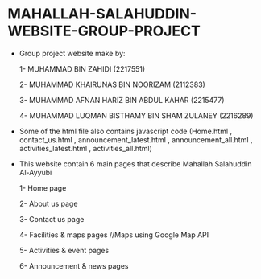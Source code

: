 # MAHALLAH-SALAHUDDIN-WEBSITE-GROUP-PROJECT

- Group project website make by:
  
  1- MUHAMMAD BIN ZAHIDI (2217551)

  2- MUHAMMAD KHAIRUNAS BIN NOORIZAM (2112383)

  3- MUHAMMAD AFNAN HARIZ BIN ABDUL KAHAR (2215477)

  4- MUHAMMAD LUQMAN BISTHAMY BIN SHAM ZULANEY (2216289)

- Some of the html file also contains javascript code (Home.html , contact_us.html , announcement_latest.html , announcement_all.html , activities_latest.html , activities_all.html)
- This website contain 6 main pages that describe Mahallah Salahuddin Al-Ayyubi
  
  1- Home page

  2- About us page
  
  3- Contact us page

  4- Facilities & maps pages //Maps using Google Map API

  5- Activities & event pages

  6- Announcement & news pages

  
